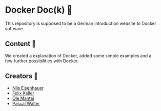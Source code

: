 # Docker Doc(k) :whale:
This repository is supposed to be a German introduction website to Docker software.
## Content :book:
We created a explanation of Docker, added some simple examples and a few further possibilities with Docker.
## Creators :busts_in_silhouette:
- [Nils Eisenhauer](https://github.com/eisenils)
- [Felix Keller](https://github.com/felixkeller98)
- [Ole Mantei](https://github.com/eisenils)
- [Pascal Walter](https://github.com/eisenils)
